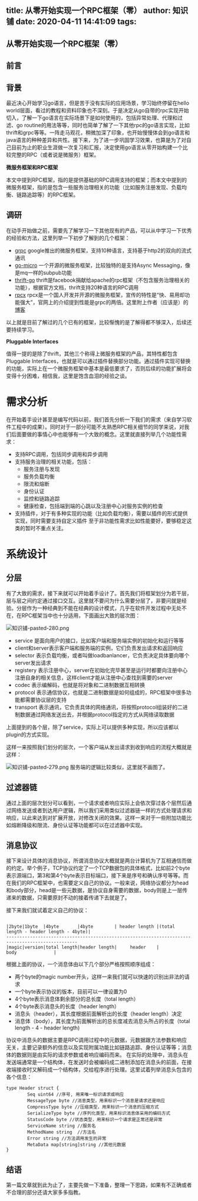 title: 从零开始实现一个RPC框架（零）
author: 知识铺
date: 2020-04-11 14:41:09
tags:
---
## 从零开始实现一个RPC框架（零）

## 前言

## 背景

最近决心开始学习go语言，但是苦于没有实际的应用场景，学习始终停留在hello world层面，看过的教程和资料印象也不深刻。于是决定从go自带的rpc实现开始切入，了解一下go语言在实际场景下是如何使用的，包括异常处理、代理和过滤、go routine的用法等等，同时也简单了解了一下其他rpc的go语言实现，比如thrift和grpc等等。一阵走马观花，稍微加深了印象，也开始慢慢体会到go语言和java语言的种种差异和共性。接下来，为了进一步巩固学习效果，也算是为了对自己目前为止的职业生涯做一次复习和汇报，决定使用go语言从零开始构建一个比较完整的RPC（或者说是微服务）框架。

**微服务框架和RPC框架**

本文中提到RPC框架，指的是提供基础的RPC调用支持的框架；而本文中提到的微服务框架，指的是包含一些服务治理相关的功能（比如服务注册发现、负载均衡、链路追踪等）的RPC框架。

## 调研

在动手开始做之前，需要先了解学习一下其他现有的产品，可以从中学习一下优秀的经验和方法，这里列举一下初步了解到的几个框架：

*   [grpc](https://zshipu.com/t?url=https://grpc.io/) google推出的微服务框架，支持10种语言，支持基于http2的双向的流式通讯
*   [go-micro](https://zshipu.com/t?url=https://github.com/micro/go-micro) 一个开源的微服务框架，比较独特的是支持Async Messaging，像是mq一样的subpub功能
*   [thrift-go](https://zshipu.com/t?url=https://thrift.apache.org/lib/go) thrift是facebook捐献给apache的rpc框架（不包含服务治理相关的功能），根据官方文档，thrift支持20种语言的RPC调用
*   [rpcx](https://zshipu.com/t?url=http://rpcx.site/) rpcx是一个国人开发并开源的微服务框架，宣传的特性是“快、易用却功能强大”，官网上的介绍提到性能是grpc的两倍。这里附上作者（应该是）的[博客](https://zshipu.com/t?url=https://colobu.com/)

以上就是目前了解过的几个已有的框架，比较惭愧的是了解得都不够深入，后续还要持续学习。

**Pluggable Interfaces**

值得一提的是除了thrift，其他三个称得上微服务框架的产品，其特性都包含Pluggable Interfaces，也就是可以通过插件替换部分功能。通过插件实现可替换的功能，实际上在一个微服务框架中基本是最低要求了，否则后续的功能扩展将会变得十分困难，相信我，这里是饱含血泪的经验之谈。

# 需求分析

在开始着手设计甚至是编写代码以前，我们首先分析一下我们的需求（来自学习软件工程中的成果）。同时对于一部分可能不太熟悉RPC相关细节的同学来说，对我们后面要做的事情心中也能够有一个大致的概念。这里就直接列举几个功能性需求：

*   支持RPC调用，包括同步调用和异步调用
*   支持服务治理的相关功能，包括：
    *   服务注册与发现
    *   服务负载均衡
    *   限流和熔断
    *   身份认证
    *   监控和链路追踪
    *   健康检查，包括端到端的心跳以及注册中心对服务实例的检查
*   支持插件，对于有多种实现的功能（比如负载均衡），需要以插件的形式提供实现，同时需要支持自定义插件 至于非功能性需求比如性能要好，要够稳定这类的暂时不重点关注。

# 系统设计

## 分层

有了大致的需求，接下来就可以开始着手设计了。首先我们将框架划分为若干层，层与层之间约定通过接口交互。这里就不要问为什么需要分层了，非要问就是经验。分层作为一种经典到不能在经典的设计模式，几乎在软件开发过程中无处不在，在RPC框架当中也十分适用，下面画出大致的层次图：

![知识铺-pasted-280.png](https:\/\/blog.zshipu.com/tlg/images/pasted-280.png)

*   service 是面向用户的接口，比如客户端和服务端实例的初始化和运行等等
*   client和server表示客户端和服务端的实例，它们负责发出请求和返回响应
*   selector 表示负载均衡，或者叫做loadbanlancer，它负责决定具体要向哪个server发出请求
*   registery 表示注册中心，server在初始化完毕甚至是运行时都要向注册中心注册自身的相关信息，这样client才能从注册中心查找到需要的server
*   codec 表示编解码，也就是将对象和二进制数据互相转换
*   protocol 表示通信协议，也就是二进制数据是如何组成的，RPC框架中很多功能都需要协议层的支持
*   transport 表示通讯，它负责具体的网络通讯，将按照protocol组装好的二进制数据通过网络发送出去，并根据protocol指定的方式从网络读取数据

上面提到的各个层，除了service，实际上可以提供多种实现，所以应该都以plugin的方式实现。

这样一来按照我们划分的层次，一个客户端从发出请求到收到响应的流程大概就是这样：

![知识铺-pasted-279.png](https:\/\/blog.zshipu.com/tlg/images/pasted-279.png)
服务端的逻辑比较类似，这里就不画图了。
## 过滤器链

通过上面的层次划分可以看到，一个请求或者响应实际上会依次穿过各个层然后通过网络发送或者到达用户逻辑，所以我们采用类似过滤器链一样的方式处理请求和响应，以此来达到对扩展开放，对修改关闭的效果。这样一来对于一些附加功能比如熔断降级和限流、身份认证等功能都可以在过滤器中实现。

## 消息协议

接下来设计具体的消息协议，所谓消息协议大概就是两台计算机为了互相通信而做的约定。举个例子，TCP协议约定了一个TCP数据包的具体格式，比如前2个byte表示源端口，第3和第4个byte表示目标端口，接下来是序号和确认序号等等。而在我们的RPC框架中，也需要定义自己的协议。一般来说，网络协议都分为head和body部分，head是一些元数据，是协议自身需要的数据，body则是上一层传递来的数据，只需要原封不动的接着传递下去就是了。

接下来我们就试着定义自己的协议：

```

|2byte|1byte  |4byte       |4byte        | header length |(total length - header length - 4byte)|
-------------------------------------------------------------------------------------------------
|magic|version|total length|header length|     header    |                    body              |

```

根据上面的协议，一个消息体由以下几个部分严格按照顺序组成：

*   两个byte的magic number开头，这样一来我们就可以快速的识别出非法的请求
*   一个byte表示协议的版本，目前可以一律设置为0
*   4个byte表示消息体剩余部分的总长度（total length）
*   4个byte表示消息头的长度（header length）
*   消息头（header），其长度根据前面解析出的长度（header length）决定
*   消息体（body），其长度为前面解析出的总长度减去消息头所占的长度（total length - 4 - header length)

协议中消息头的数据主要是RPC调用过程中的元数据，元数据跟方法参数和响应无关，主要记录额外的信息以及实现附属功能比如链路追踪、身份认证等等；消息体的数据则是由实际的请求参数或者响应编码而来。 在实际的处理中，消息头在发送端通常是一个结构体，在发送时会被编码成二进制添加在消息头的前面，在接收端接收时又解码成一个结构体，交给程序进行处理。这里试着列举消息头包含的各个信息：

```
type Header struct {
        Seq uint64 //序号, 用来唯一标识请求或响应
        MessageType byte //消息类型，用来标识一个消息是请求还是响应
        CompressType byte //压缩类型，用来标识一个消息的压缩方式
        SerializeType byte //序列化类型，用来标识消息体采用的编码方式
        StatusCode byte //状态类型，用来标识一个请求是正常还是异常
        ServiceName string //服务名
        MethodName string  //方法名
        Error string //方法调用发生的异常
        MetaData map[string]string //其他元数据
}

```
## 结语

第一篇文章就到此为止了，主要先做一下准备，整理一下思路，如果有不正确或者不合理的部分还请大家多多指教。